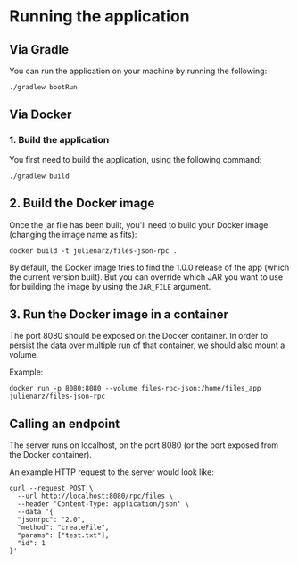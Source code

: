 # Running the application

## Via Gradle

You can run the application on your machine by running the following:

```shell
./gradlew bootRun
```

## Via Docker

### 1. Build the application

You first need to build the application, using the following command:

```shell
./gradlew build
```

## 2. Build the Docker image

Once the jar file has been built, you'll need to build your Docker image (changing the image name as fits):

```shell
docker build -t julienarz/files-json-rpc .
```

By default, the Docker image tries to find the 1.0.0 release of the app (which the current version built). But you can override which JAR you want to use for building the image by using the `JAR_FILE` argument.

## 3. Run the Docker image in a container

The port 8080 should be exposed on the Docker container. In order to persist the data over multiple run of that container, we should also mount a volume.

Example:
```shell
docker run -p 8080:8080 --volume files-rpc-json:/home/files_app julienarz/files-json-rpc
```

## Calling an endpoint

The server runs on localhost, on the port 8080 (or the port exposed from the Docker container).

An example HTTP request to the server would look like:
```shell
curl --request POST \
  --url http://localhost:8080/rpc/files \
  --header 'Content-Type: application/json' \
  --data '{
  "jsonrpc": "2.0",
  "method": "createFile",
  "params": ["test.txt"],
  "id": 1
}'
```